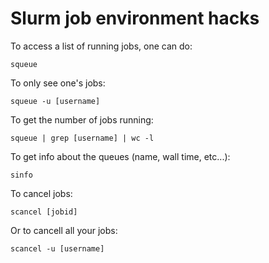 # Slurm job environment hacks

To access a list of running jobs, one can do: 

	squeue

To only see one's jobs: 

	squeue -u [username]

To get the number of jobs running: 

	squeue | grep [username] | wc -l 

To get info about the queues (name, wall time, etc...): 

	sinfo

To cancel jobs: 

	scancel [jobid]

Or to cancell all your jobs: 

	scancel -u [username]
